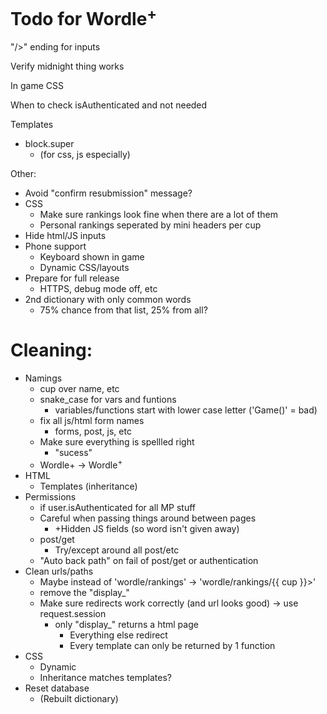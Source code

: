 # Todo for Wordle<sup>+</sup>

"/>" ending for inputs

Verify midnight thing works

In game CSS

When to check isAuthenticated and not needed

Templates
- block.super
    - (for css, js especially)

Other:
- Avoid "confirm resubmission" message?
- CSS
    - Make sure rankings look fine when there are a lot of them
    - Personal rankings seperated by mini headers per cup
- Hide html/JS inputs
- Phone support
    - Keyboard shown in game
    - Dynamic CSS/layouts
- Prepare for full release
    - HTTPS, debug mode off, etc
- 2nd dictionary with only common words
    - 75% chance from that list, 25% from all?

# Cleaning:
- Namings
    - cup over name, etc
    - snake_case for vars and funtions
        - variables/functions start with lower case letter ('Game()' = bad)
    - fix all js/html form names
        - forms, post, js, etc
    - Make sure everything is spellled right
        - "sucess"
    - Wordle+ -> Wordle<sup>+</sup>
- HTML
    - Templates (inheritance)
- Permissions
    - if user.isAuthenticated for all MP stuff
    - Careful when passing things around between pages
        - +Hidden JS fields (so word isn't given away)
    - post/get
        - Try/except around all post/etc
    - "Auto back path" on fail of post/get or authentication
- Clean urls/paths
    - Maybe instead of 'wordle/rankings' -> 'wordle/rankings/{{ cup }}>'
    - remove the "display_"
    - Make sure redirects work correctly (and url looks good) -> use request.session
        - only "display_" returns a html page
            - Everything else redirect
            - Every template can only be returned by 1 function
- CSS
    - Dynamic
    - Inheritance matches templates?
- Reset database
    - (Rebuilt dictionary)